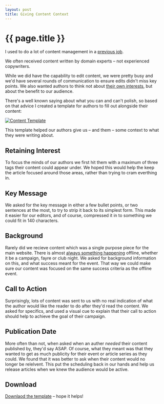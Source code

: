 ```yaml
---
layout: post
title: Giving Content Context
---
```


# {{ page.title }}

I used to do a lot of content management in a [previous job](http://cardiffstudents.com).

We often received content written by domain experts – not experienced copywriters.

While we did have the capability to edit content, we were pretty busy and we'd have several rounds of communication to ensure edits didn't miss key points. We also wanted authors to think not about [their own interests](http://37signals.com/svn/posts/2358-this-is-not-content), but about the benefit to our audience.

There's a well known saying about what you can and can't polish, so based on that advice I created a template for authors to fill out alongside their content:

<a href="http://garethrees.co.uk/downloads/content-template.pdf">
  <img src="http://garethrees.co.uk/images/posts/content-template.jpg" title="Content Template" />
</a>

This template helped our authors give us – and them – some context to what they were writing about.

Retaining Interest
------------------

To focus the minds of our authors we first hit them with a maximum of three tags their content could appear under. We hoped this would help the keep the article focused around those areas, rather than trying to cram everthing in.

Key Message
-----------

We asked for the key message in either a few bullet points, or two sentences at the most, to try to strip it back to its simplest form. This made it easier for our editors, and of course, compressed it in to something we could fit in 140 characters.

Background
----------

Rarely did we recieve content which was a single purpose piece for the main website. There is almost [always something happening](http://www.cardiffstudents.com/whatson/) offline, whether it be a campaign, fayre or club night. We asked for background information on this, and what success meant for the event. That way we could make sure our content was focused on the same success criteria as the offline event.

Call to Action
--------------

Surprisingly, lots of content was sent to us with no real indication of what the author would like the reader to do after they'd read the content. We asked for specifics, and used a visual cue to explain that their call to action should help to achieve the goal of their campaign.

Publication Date
----------------

More often than not, when asked when an auther _needed_ their content published by, they'd say ASAP. Of course, what they meant was that they wanted to get as much publicity for their event or article series as they could. We found that it was better to ask when their content would no longer be relelvent. This put the scheduling back in our hands and help us release articles when we knew the audience would be active.

Download
--------

[Downlaod the template](http://garethrees.co.uk/downloads/content-template.pdf) – hope it helps!
